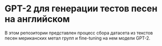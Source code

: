 # GPT-2 для генерации тестов песен на английском

В этом репозитории представлен процесс сбора датасета из текстов песен мериканских метал групп и fine-tuning на нем модели GPT-2. 

